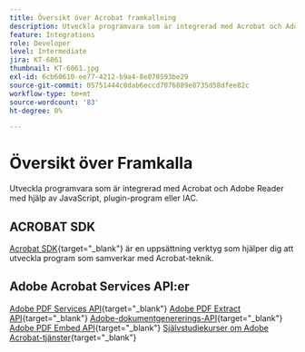 ```yaml
---
title: Översikt över Acrobat framkallning
description: Utveckla programvara som är integrerad med Acrobat och Adobe Reader med hjälp av JavaScript, plugin-program eller IAC
feature: Integrations
role: Developer
level: Intermediate
jira: KT-6861
thumbnail: KT-6861.jpg
exl-id: 6cb60610-ee77-4212-b9a4-8e078593be29
source-git-commit: 05751444c0dab6eccd7076889e8735d58dfee82c
workflow-type: tm+mt
source-wordcount: '83'
ht-degree: 0%

---
```


# Översikt över Framkalla

Utveckla programvara som är integrerad med Acrobat och Adobe Reader med hjälp av JavaScript, plugin-program eller IAC.

## ACROBAT SDK

[Acrobat SDK](https://opensource.adobe.com/dc-acrobat-sdk-docs/acrobatsdk/){target="_blank"} är en uppsättning verktyg som hjälper dig att utveckla program som samverkar med Acrobat-teknik.

## Adobe Acrobat Services API:er

[Adobe PDF Services API](https://developer.adobe.com/document-services/apis/pdf-services/){target="_blank"}
[Adobe PDF Extract API](https://developer.adobe.com/document-services/apis/pdf-extract/){target="_blank"}
[Adobe-dokumentgenererings-API](https://developer.adobe.com/document-services/apis/doc-generation/){target="_blank"}
[Adobe PDF Embed API](https://developer.adobe.com/document-services/apis/pdf-embed/){target="_blank"}
[Självstudiekurser om Adobe Acrobat-tjänster](https://experienceleague.adobe.com/docs/acrobat-services-learn/tutorials/overview.html){target="_blank"}
